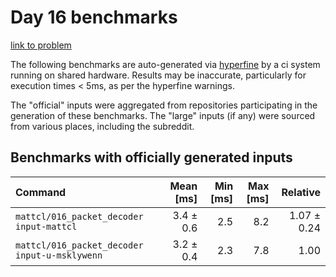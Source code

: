 # Day 16 benchmarks

[link to problem](http://adventofcode.com/2021/day/16)

The following benchmarks are auto-generated via [hyperfine](https://github.com/sharkdp/hyperfine) by a ci system running on shared hardware. Results may be inaccurate, particularly for execution times < 5ms, as per the hyperfine warnings.

The "official" inputs were aggregated from repositories participating in the generation of these benchmarks. The "large" inputs (if any) were sourced from various places, including the subreddit.

## Benchmarks with officially generated inputs
| Command | Mean [ms] | Min [ms] | Max [ms] | Relative |
|:---|---:|---:|---:|---:|
| `mattcl/016_packet_decoder input-mattcl` | 3.4 ± 0.6 | 2.5 | 8.2 | 1.07 ± 0.24 |
| `mattcl/016_packet_decoder input-u-msklywenn` | 3.2 ± 0.4 | 2.3 | 7.8 | 1.00 |
